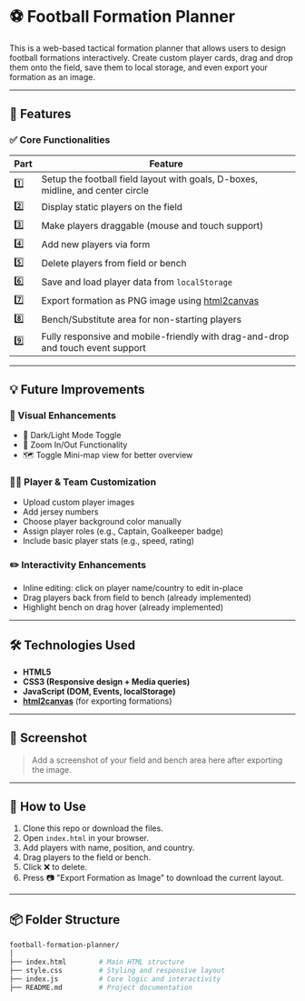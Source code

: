 # ⚽ Football Formation Planner

This is a web-based tactical formation planner that allows users to design football formations interactively. Create custom player cards, drag and drop them onto the field, save them to local storage, and even export your formation as an image.

---

## 🚀 Features

### ✅ Core Functionalities
| Part | Feature |
|------|---------|
| 1️⃣  | Setup the football field layout with goals, D-boxes, midline, and center circle |
| 2️⃣  | Display static players on the field |
| 3️⃣  | Make players draggable (mouse and touch support) |
| 4️⃣  | Add new players via form |
| 5️⃣  | Delete players from field or bench |
| 6️⃣  | Save and load player data from `localStorage` |
| 7️⃣  | Export formation as PNG image using [html2canvas](https://html2canvas.hertzen.com/) |
| 8️⃣  | Bench/Substitute area for non-starting players |
| 9️⃣  | Fully responsive and mobile-friendly with drag-and-drop and touch event support |

---

## 💡 Future Improvements

### 🎨 Visual Enhancements
- 🌙 Dark/Light Mode Toggle
- 📏 Zoom In/Out Functionality
- 🗺️ Toggle Mini-map view for better overview

### 🧑‍🎨 Player & Team Customization
- Upload custom player images
- Add jersey numbers
- Choose player background color manually
- Assign player roles (e.g., Captain, Goalkeeper badge)
- Include basic player stats (e.g., speed, rating)

### ✏️ Interactivity Enhancements
- Inline editing: click on player name/country to edit in-place
- Drag players back from field to bench (already implemented)
- Highlight bench on drag hover (already implemented)

---

## 🛠️ Technologies Used

- **HTML5**
- **CSS3 (Responsive design + Media queries)**
- **JavaScript (DOM, Events, localStorage)**
- **[html2canvas](https://html2canvas.hertzen.com/)** (for exporting formations)

---

## 📸 Screenshot

> Add a screenshot of your field and bench area here after exporting the image.

---

## 📁 How to Use

1. Clone this repo or download the files.
2. Open `index.html` in your browser.
3. Add players with name, position, and country.
4. Drag players to the field or bench.
5. Click ❌ to delete.
6. Press 📷 "Export Formation as Image" to download the current layout.

---

## 📦 Folder Structure

```bash
football-formation-planner/
│
├── index.html        # Main HTML structure
├── style.css         # Styling and responsive layout
├── index.js          # Core logic and interactivity
├── README.md         # Project documentation
